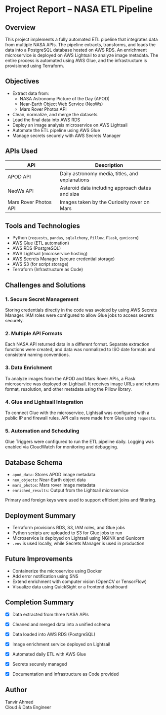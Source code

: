 # Project Report – NASA ETL Pipeline

## Overview

This project implements a fully automated ETL pipeline that integrates data from multiple NASA APIs. The pipeline extracts, transforms, and loads the data into a PostgreSQL database hosted on AWS RDS. An enrichment microservice is deployed on AWS Lightsail to analyze image metadata. The entire process is automated using AWS Glue, and the infrastructure is provisioned using Terraform.

## Objectives

- Extract data from:
  - NASA Astronomy Picture of the Day (APOD)
  - Near-Earth Object Web Service (NeoWs)
  - Mars Rover Photos API
- Clean, normalize, and merge the datasets
- Load the final data into AWS RDS
- Deploy an image analysis microservice on AWS Lightsail
- Automate the ETL pipeline using AWS Glue
- Manage secrets securely with AWS Secrets Manager

## APIs Used

| API                  | Description                                      |
|----------------------|--------------------------------------------------|
| APOD API             | Daily astronomy media, titles, and explanations |
| NeoWs API            | Asteroid data including approach dates and size |
| Mars Rover Photos API| Images taken by the Curiosity rover on Mars     |

## Tools and Technologies

- Python (`requests`, `pandas`, `sqlalchemy`, `Pillow`, `Flask`, `gunicorn`)
- AWS Glue (ETL automation)
- AWS RDS (PostgreSQL)
- AWS Lightsail (microservice hosting)
- AWS Secrets Manager (secure credential storage)
- AWS S3 (for script storage)
- Terraform (Infrastructure as Code)

## Challenges and Solutions

### 1. Secure Secret Management  
Storing credentials directly in the code was avoided by using AWS Secrets Manager. IAM roles were configured to allow Glue jobs to access secrets securely.

### 2. Multiple API Formats  
Each NASA API returned data in a different format. Separate extraction functions were created, and data was normalized to ISO date formats and consistent naming conventions.

### 3. Data Enrichment  
To analyze images from the APOD and Mars Rover APIs, a Flask microservice was deployed on Lightsail. It receives image URLs and returns format, resolution, and other metadata using the Pillow library.

### 4. Glue and Lightsail Integration  
To connect Glue with the microservice, Lightsail was configured with a public IP and firewall rules. API calls were made from Glue using `requests`.

### 5. Automation and Scheduling  
Glue Triggers were configured to run the ETL pipeline daily. Logging was enabled via CloudWatch for monitoring and debugging.

## Database Schema

- `apod_data`: Stores APOD image metadata
- `neo_objects`: Near-Earth object data
- `mars_photos`: Mars rover image metadata
- `enriched_results`: Output from the Lightsail microservice

Primary and foreign keys were used to support efficient joins and filtering.

## Deployment Summary

- Terraform provisions RDS, S3, IAM roles, and Glue jobs
- Python scripts are uploaded to S3 for Glue jobs to run
- Microservice is deployed on Lightsail using NGINX and Gunicorn
- `.env` is used locally, while Secrets Manager is used in production

## Future Improvements

- Containerize the microservice using Docker
- Add error notification using SNS
- Extend enrichment with computer vision (OpenCV or TensorFlow)
- Visualize data using QuickSight or a frontend dashboard

## Completion Summary

- [x] Data extracted from three NASA APIs
- [x] Cleaned and merged data into a unified schema
- [x] Data loaded into AWS RDS (PostgreSQL)
- [x] Image enrichment service deployed on Lightsail
- [x] Automated daily ETL with AWS Glue
- [x] Secrets securely managed
- [x] Documentation and Infrastructure as Code provided



## Author

Tanvir Ahmed  
Cloud & Data Engineer  
